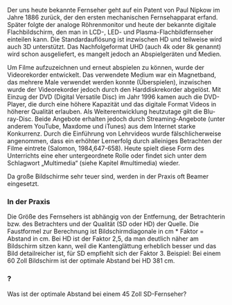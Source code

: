 Der uns heute bekannte Fernseher geht auf ein Patent von Paul Nipkow im Jahre 1886 zurück, der den ersten mechanischen Fernsehapparat erfand. Später folgte der analoge Röhrenmonitor und heute der bekannte digitale Flachbildschirm, den man in LCD-, LED- und Plasma-Flachbildfernseher einteilen kann. Die Standardauflösung ist inzwischen HD und teilweise wird auch 3D unterstützt. Das Nachfolgeformat UHD (auch 4k oder 8k genannt) wird schon ausgeliefert, es mangelt jedoch an Abspielgeräten und Medien.

Um Filme aufzuzeichnen und erneut abspielen zu können, wurde der Videorekorder entwickelt. Das verwendete Medium war ein Magnetband, das mehrere Male verwendet werden konnte (Überspielen), inzwischen wurde der Videorekorder jedoch durch den Harddiskrekorder abgelöst. Mit Einzug der DVD (Digital Versatile Disc) im Jahr 1996 kamen auch die DVD-Player, die durch eine höhere Kapazität und das digitale Format Videos in höherer Qualität erlauben. Als Weiterentwicklung heutzutage gilt die Blu-ray-Disc. Beide Angebote erhalten jedoch durch Streaming-Angebote (unter anderem YouTube, Maxdome und iTunes) aus dem Internet starke Konkurrenz. Durch die Einführung von Lehrvideos wurde fälschlicherweise angenommen, dass ein erhöhter Lernerfolg durch alleiniges Betrachten der Filme eintrete (Salomon, 1984,647-658). Heute spielt diese Form des Unterrichts eine eher untergeordnete Rolle oder findet sich unter dem Schlagwort „Multimedia“ (siehe Kapitel #multimedia) wieder.

Da große Bildschirme sehr teuer sind, werden in der Praxis oft Beamer eingesetzt.

### In der Praxis

Die Größe des Fernsehers ist abhängig von der Entfernung, der Betrachterin bzw. des Betrachters und der Qualität (SD oder HD) der Quelle. Die Faustformel zur Berechnung ist Bildschirmdiagonale in cm * Faktor = Abstand in cm. Bei HD ist der Faktor 2,5, da man deutlich näher am Bildschirm sitzen kann, weil die Kantenglättung erheblich besser und das Bild detailreicher ist, für SD empfiehlt sich der Faktor 3. Beispiel: Bei einem 60 Zoll Bildschirm ist der optimale Abstand bei HD 381 cm.

### ?

Was ist der optimale Abstand bei einem 45 Zoll SD-Fernseher?
